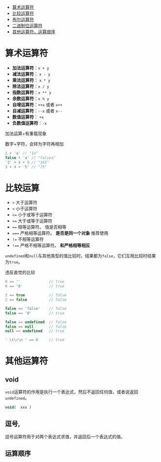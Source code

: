 - [算术运算符](https://wangdoc.com/javascript/operators/arithmetic.html)
- [比较运算符](https://wangdoc.com/javascript/operators/comparison.html)
- [布尔运算符](https://wangdoc.com/javascript/operators/boolean.html)
- [二进制位运算符](https://wangdoc.com/javascript/operators/bit.html)
- [其他运算符，运算顺序](https://wangdoc.com/javascript/operators/priority.html)

# 算术运算符

- **加法运算符**：`x + y`
- **减法运算符**： `x - y`
- **乘法运算符**： `x * y`
- **除法运算符**：`x / y`
- **指数运算符**：`x ** y`
- **余数运算符**：`x % y`
- **自增运算符**：`++x` 或者 `x++`
- **自减运算符**：`--x` 或者 `x--`
- **数值运算符**： `+x`
- **负数值运算符**：`-x`

加法运算+有重载现象

数字+字符，会转为字符再相加

```javascript
1 + 'a' // "1a"
false + 'a' // "falsea"
'3' + 4 + 5 // "345"
3 + 4 + '5' // "75"
```

# 比较运算

- `>` 大于运算符
- `<` 小于运算符
- `<=` 小于或等于运算符
- `>=` 大于或等于运算符
- `==` 相等运算符。   值是否相等
- `===` 严格相等运算符。  **是否是同一个对象** 推荐使用
- `!=` 不相等运算符
- `!==` 严格不相等运算符。 **和严格相等相反**

`undefined`和`null`与其他类型的值比较时，结果都为`false`，它们互相比较时结果为`true`。

违反直觉的比较

```javascript
0 == ''             // true
0 == '0'            // true

2 == true           // false
2 == false          // false

false == 'false'    // false
false == '0'        // true

false == undefined  // false
false == null       // false
null == undefined   // true

' \t\r\n ' == 0     // true
```

# 其他运算符

## void

`void`运算符的作用是执行一个表达式，然后不返回任何值，或者说返回`undefined`。

```javascript
void(  xxx )
```

## 逗号,

逗号运算符用于对两个表达式求值，并返回后一个表达式的值。

## 运算顺序

